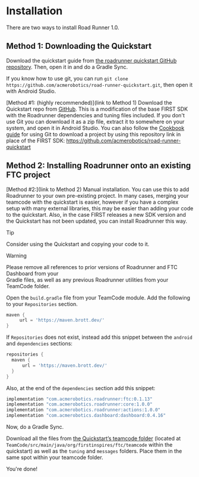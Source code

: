 # Installation 

There are two ways to install Road Runner 1.0.

## Method 1: Downloading the Quickstart

Download the quickstart guide from [the roadrunner quickstart GitHub repository](https://github.com/acmerobotics/road-runner-quickstart).
Then, open it in and do a Gradle Sync.

If you know how to use git, you can run `git clone https://github.com/acmerobotics/road-runner-quickstart.git`,
then open it with Android Studio.

[Method \#1: (highly recommended)](link to Method 1) Download the Quickstart repo from [GitHub](https://github.com/acmerobotics/road-runner-quickstart).
This is a modification of the base FIRST SDK with the Roadrunner dependencies and tuning files included.
If you don't use Git you can download it as a zip file,
extract it to somewhere on your system, and open it in Android Studio.
You can also follow the [Cookbook guide](https://cookbook.dairy.foundation/intro_to_programming/intro_to_git.html)
for using Git to download a project by using this repository link in place of the FIRST SDK:
https://github.com/acmerobotics/road-runner-quickstart


## Method 2: Installing Roadrunner onto an existing FTC project

[Method \#2:](link to Method 2) Manual installation.
You can use this to add Roadrunner to your own pre-existing project.
In many cases, merging your teamcode with the quickstart is easier,
however if you have a complex setup with many external libraries,
this may be easier than adding your code to the quickstart.
Also, in the case FIRST releases a new SDK version and the Quickstart has not been updated,
you can install Roadrunner this way.


> [!TIP]  
> Consider using the Quickstart and copying your code to it.

> [!WARNING]  
> Please remove all references to prior versions of Roadrunner and FTC Dashboard from your  
> Gradle files, as well as any previous Roadrunner utilities from your TeamCode folder.

Open the `build.gradle` file from your TeamCode module. Add the following to your `Repositories` section.

```groovy
maven {
     url = 'https://maven.brott.dev/'
}
```

If `Repositories` does not exist, instead add this snippet between the `android` and `dependencies` sections:

```groovy
repositories {
  maven {
      url = 'https://maven.brott.dev/'
  }
}
```

Also, at the end of the `dependencies` section add this snippet:

```groovy
implementation "com.acmerobotics.roadrunner:ftc:0.1.13"
implementation "com.acmerobotics.roadrunner:core:1.0.0"
implementation "com.acmerobotics.roadrunner:actions:1.0.0"
implementation "com.acmerobotics.dashboard:dashboard:0.4.16"
```

Now, do a Gradle Sync.

Download all the files from [the Quickstart’s teamcode folder](https://github.com/acmerobotics/road-runner-quickstart/tree/master/TeamCode/src/main/java/org/firstinspires/ftc/teamcode) (located at `TeamCode/src/main/java/org/firstinspires/ftc/teamcode` within the quickstart) as well as the `tuning` and `messages` folders. Place them in the same spot within your teamcode folder.	

You're done!

